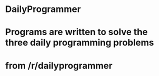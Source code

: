 # DailyProgrammer

# Programs are written to solve the three daily programming problems
# from /r/dailyprogrammer